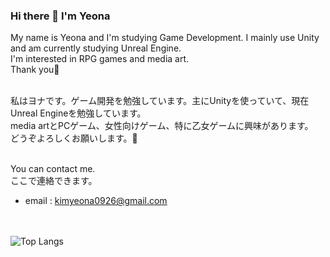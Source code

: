 ### Hi there 👋 I'm Yeona
My name is Yeona and I'm studying Game Development. I mainly use Unity and am currently studying Unreal Engine.<br/>
I'm interested in RPG games and media art. <br/>
Thank you👋<br/><br/>

私はヨナです。ゲーム開発を勉強しています。主にUnityを使っていて、現在Unreal Engineを勉強しています。<br/>
media artとPCゲーム、女性向けゲーム、特に乙女ゲームに興味があります。<br/>
どうぞよろしくお願いします。👋<br/><br/>

You can contact me.<br/>
ここで連絡できます。
* email : kimyeona0926@gmail.com

<br/><br/>
![Top Langs](https://github-readme-stats.vercel.app/api/top-langs/?username=Yeon09a&langs_count=4&layout=compact)
